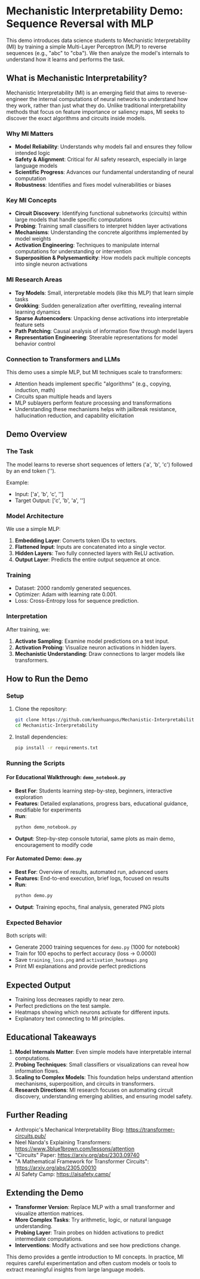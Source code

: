 # Mechanistic Interpretability Demo: Sequence Reversal with MLP

This demo introduces data science students to Mechanistic Interpretability (MI) by training a simple Multi-Layer Perceptron (MLP) to reverse sequences (e.g., "abc" to "cba"). We then analyze the model's internals to understand how it learns and performs the task.

## What is Mechanistic Interpretability?

Mechanistic Interpretability (MI) is an emerging field that aims to reverse-engineer the internal computations of neural networks to understand how they work, rather than just what they do. Unlike traditional interpretability methods that focus on feature importance or saliency maps, MI seeks to discover the exact algorithms and circuits inside models.

### Why MI Matters
- **Model Reliability**: Understands why models fail and ensures they follow intended logic
- **Safety & Alignment**: Critical for AI safety research, especially in large language models
- **Scientific Progress**: Advances our fundamental understanding of neural computation
- **Robustness**: Identifies and fixes model vulnerabilities or biases

### Key MI Concepts
- **Circuit Discovery**: Identifying functional subnetworks (circuits) within large models that handle specific computations
- **Probing**: Training small classifiers to interpret hidden layer activations
- **Mechanisms**: Understanding the concrete algorithms implemented by model weights
- **Activation Engineering**: Techniques to manipulate internal computations for understanding or intervention
- **Superposition & Polysemanticity**: How models pack multiple concepts into single neuron activations

### MI Research Areas
- **Toy Models**: Small, interpretable models (like this MLP) that learn simple tasks
- **Grokking**: Sudden generalization after overfitting, revealing internal learning dynamics
- **Sparse Autoencoders**: Unpacking dense activations into interpretable feature sets
- **Path Patching**: Causal analysis of information flow through model layers
- **Representation Engineering**: Steerable representations for model behavior control

### Connection to Transformers and LLMs
This demo uses a simple MLP, but MI techniques scale to transformers:
- Attention heads implement specific "algorithms" (e.g., copying, induction, math)
- Circuits span multiple heads and layers
- MLP sublayers perform feature processing and transformations
- Understanding these mechanisms helps with jailbreak resistance, hallucination reduction, and capability elicitation

## Demo Overview

### The Task
The model learns to reverse short sequences of letters ('a', 'b', 'c') followed by an end token ('<eos>').

Example:
- Input: ['a', 'b', 'c', '<eos>']
- Target Output: ['c', 'b', 'a', '<eos>']

### Model Architecture
We use a simple MLP:
1. **Embedding Layer**: Converts token IDs to vectors.
2. **Flattened Input**: Inputs are concatenated into a single vector.
3. **Hidden Layers**: Two fully connected layers with ReLU activation.
4. **Output Layer**: Predicts the entire output sequence at once.

### Training
- Dataset: 2000 randomly generated sequences.
- Optimizer: Adam with learning rate 0.001.
- Loss: Cross-Entropy loss for sequence prediction.

### Interpretation
After training, we:
1. **Activate Sampling**: Examine model predictions on a test input.
2. **Activation Probing**: Visualize neuron activations in hidden layers.
3. **Mechanistic Understanding**: Draw connections to larger models like transformers.

## How to Run the Demo

### Setup
1. Clone the repository:
   ```bash
   git clone https://github.com/kenhuangus/Mechanistic-Interpretability.git
   cd Mechanistic-Interpretability
   ```

2. Install dependencies:
   ```bash
   pip install -r requirements.txt
   ```

### Running the Scripts

#### For Educational Walkthrough: `demo_notebook.py`
- **Best For**: Students learning step-by-step, beginners, interactive exploration
- **Features**: Detailed explanations, progress bars, educational guidance, modifiable for experiments
- **Run**:
  ```bash
  python demo_notebook.py
  ```
- **Output**: Step-by-step console tutorial, same plots as main demo, encouragement to modify code

#### For Automated Demo: `demo.py`
- **Best For**: Overview of results, automated run, advanced users
- **Features**: End-to-end execution, brief logs, focused on results
- **Run**:
  ```bash
  python demo.py
  ```
- **Output**: Training epochs, final analysis, generated PNG plots

### Expected Behavior
Both scripts will:
- Generate 2000 training sequences for `demo.py` (1000 for notebook)
- Train for 100 epochs to perfect accuracy (loss → 0.0000)
- Save `training_loss.png` and `activation_heatmaps.png`
- Print MI explanations and provide perfect predictions

## Expected Output
- Training loss decreases rapidly to near zero.
- Perfect predictions on the test sample.
- Heatmaps showing which neurons activate for different inputs.
- Explanatory text connecting to MI principles.

## Educational Takeaways

1. **Model Internals Matter**: Even simple models have interpretable internal computations.
2. **Probing Techniques**: Small classifiers or visualizations can reveal how information flows.
3. **Scaling to Complex Models**: This foundation helps understand attention mechanisms, superposition, and circuits in transformers.
4. **Research Directions**: MI research focuses on automating circuit discovery, understanding emerging abilities, and ensuring model safety.

## Further Reading

- Anthropic's Mechanical Interpretability Blog: https://transformer-circuits.pub/
- Neel Nanda's Explaining Transformers: https://www.3blue1brown.com/lessons/attention
- "Circuits" Paper: https://arxiv.org/abs/2303.09740
- "A Mathematical Framework for Transformer Circuits": https://arxiv.org/abs/2305.00010
- AI Safety Camp: https://aisafety.camp/

## Extending the Demo

- **Transformer Version**: Replace MLP with a small transformer and visualize attention matrices.
- **More Complex Tasks**: Try arithmetic, logic, or natural language understanding.
- **Probing Layer**: Train probes on hidden activations to predict intermediate computations.
- **Interventions**: Modify activations and see how predictions change.

This demo provides a gentle introduction to MI concepts. In practice, MI requires careful experimentation and often custom models or tools to extract meaningful insights from large language models.
